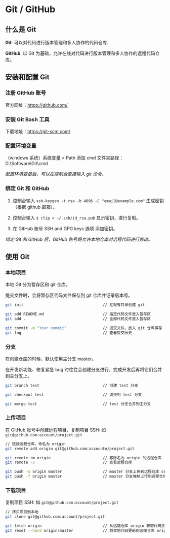 # Git / GitHub


## 什么是 Git

**Git**: 可以对代码进行版本管理和多人协作的代码仓库.

**GitHub**: 以 Git 为基础，允许在线对代码进行版本管理和多人协作的远程代码仓库。

## 安装和配置 Git

### 注册 GitHub 账号
   
官方网址：https://github.com/

### 安装 Git Bash 工具

下载地址：https://git-scm.com/

### 配置环境变量

（windows 系统）系统变量 > Path  添加 cmd 文件夹路径： D:\Software\Git\cmd

*配置环境变量后，可以在控制台直接输入 git 命令。*

### 绑定 Git 和 GitHub

1. 控制台输入 `ssh-keygen -t rsa -b 4096 -C "email@example.com"` 生成密钥（根据 github 邮箱）。

2. 控制台输入 `$ clip < ~/.ssh/id_rsa.pub` 显示密钥，进行复制。

3. 在 GitHub 账号 SSH and GPG keys 选项 添加密钥。

*绑定 Git 和 GitHub 后，GitHub 账号将允许本地仓库对远程代码进行修改。*

## 使用 Git

### 本地项目

本地 Git 分为暂存区和 git 仓库。

提交文件时，会将暂存区代码文件保存到 git 仓库并记录版本号。

```bash
git init                                   // 在现有目录创建 git 

git add README.md                          // 指定代码文件放入暂存区
git add .                                  // 全部代码文件放入暂存区

git commit -m "Your commit"                // 提交文件，放入 git 仓库保存
git log                                    // 查看提交历史
```

### 分支

在创建仓库的时候，默认使用主分支 master。

在开发新功能、修复紧急 bug 时往往会创建分支进行，完成开发后再将它们合并到主分支上。

```bash
git branch test                            // 创建 test 分支

git checkout test                          // 切换到 test 分支

git merge test                             // test 分支合并到主分支
```

### 上传项目

在 GitHub 账号中创建远程项目，复制项目 SSH: 如 `git@github.com:account/project.git`

```bash
// 链接远程仓库，命名为 origin
git remote add origin git@github.com:accounto/project.git   

git remote rm origin                       // 移除名为 origin 的远程仓库
git remote -v                              // 查看远程仓库

git push -u origin master                  // master 分支上传到远程仓库 origin
git push -f origin master                  // master 分支强制上传到远程仓库 origin
```

### 下载项目

复制项目 SSH: 如 `git@github.com:account/project.git`

```bash   
// 拷贝项目到本地
git clone git@github.com:account/project.git      

git fetch origin                           // 从远端仓库 origin 获取代码文件
git reset --hard origin/master             // 将本地代码更新到远端仓库 origin 的 master 分支
``` 

